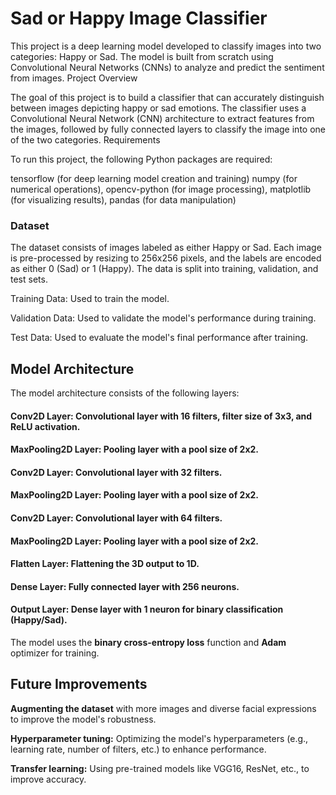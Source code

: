 # **Sad or Happy Image Classifier**

This project is a deep learning model developed to classify images into two categories: Happy or Sad. The model is built from scratch using Convolutional Neural Networks (CNNs) to analyze and predict the sentiment from images.
Project Overview

The goal of this project is to build a classifier that can accurately distinguish between images depicting happy or sad emotions. The classifier uses a Convolutional Neural Network (CNN) architecture to extract features from the images, followed by fully connected layers to classify the image into one of the two categories.
Requirements

To run this project, the following Python packages are required:

tensorflow (for deep learning model creation and training)
numpy (for numerical operations),
opencv-python (for image processing),
matplotlib (for visualizing results),
pandas (for data manipulation)

### Dataset

The dataset consists of images labeled as either Happy or Sad. Each image is pre-processed by resizing to 256x256 pixels, and the labels are encoded as either 0 (Sad) or 1 (Happy). The data is split into training, validation, and test sets.

Training Data: Used to train the model.

Validation Data: Used to validate the model's performance during training.

Test Data: Used to evaluate the model's final performance after training.

## Model Architecture

The model architecture consists of the following layers:


#### Conv2D Layer: Convolutional layer with 16 filters, filter size of 3x3, and ReLU activation.

#### MaxPooling2D Layer: Pooling layer with a pool size of 2x2.

#### Conv2D Layer: Convolutional layer with 32 filters.

#### MaxPooling2D Layer: Pooling layer with a pool size of 2x2.

#### Conv2D Layer: Convolutional layer with 64 filters.

#### MaxPooling2D Layer: Pooling layer with a pool size of 2x2.

#### Flatten Layer: Flattening the 3D output to 1D.

#### Dense Layer: Fully connected layer with 256 neurons.

#### Output Layer: Dense layer with 1 neuron for binary classification (Happy/Sad).

The model uses the **binary cross-entropy loss** function and **Adam** optimizer for training.

## Future Improvements

**Augmenting the dataset** with more images and diverse facial expressions to improve the model's robustness.

**Hyperparameter tuning:** Optimizing the model's hyperparameters (e.g., learning rate, number of filters, etc.) to enhance performance.

**Transfer learning:** Using pre-trained models like VGG16, ResNet, etc., to improve accuracy.

